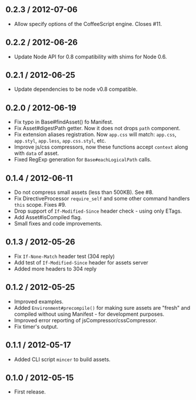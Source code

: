 0.2.3 / 2012-07-06
------------------

* Allow specify options of the CoffeeScript engine. Closes #11.

0.2.2 / 2012-06-26
------------------

* Update Node API for 0.8 compatibility with shims for Node 0.6.

0.2.1 / 2012-06-25
------------------

* Update dependencies to be node v0.8 compatible.

0.2.0 / 2012-06-19
------------------

* Fix typo in Base#findAsset() fo Manifest.
* Fix Asset#digestPath getter. Now it does not drops `path` component.
* Fix extension aliases registration. Now `app.css` will match:
  `app.css`, `app.styl`, `app.less`, `app.css.styl`, etc.
* Improve js/css compressors, now these functions accept `context` along with
  `data` of asset.
* Fixed RegExp generation for `Base#eachLogicalPath` calls.

0.1.4 / 2012-06-11
------------------

* Do not compress small assets (less than 500KB). See #8.
* Fix DirectiveProcessor `require_self` and some other command handlers `this`
  scope. Fixes #9.
* Drop support of `If-Modified-Since` header check - using only ETags.
* Add Asset#isCompiled flag.
* Small fixes and code improvements.

0.1.3 / 2012-05-26
------------------

* Fix `If-None-Match` header test (304 reply)
* Add test of `If-Modified-Since` header for assets server
* Added more headers to 304 reply

0.1.2 / 2012-05-25
------------------

* Improved examples.
* Added `Environment#precompile()` for making sure assets are "fresh" and
  compiled without using Manifest - for development purposes.
* Improved error reporting of jsCompressor/cssCompressor.
* Fix timer's output.

0.1.1 / 2012-05-17
------------------

* Added CLI script `mincer` to build assets.

0.1.0 / 2012-05-15
------------------

* First release.
